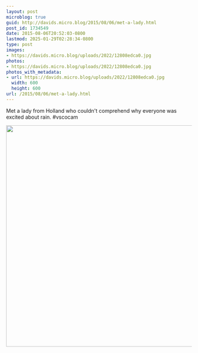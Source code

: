 ```yaml
---
layout: post
microblog: true
guid: http://davids.micro.blog/2015/08/06/met-a-lady.html
post_id: 1734549
date: 2015-08-06T20:52:03-0800
lastmod: 2025-01-29T02:28:34-0800
type: post
images:
- https://davids.micro.blog/uploads/2022/12808edca0.jpg
photos:
- https://davids.micro.blog/uploads/2022/12808edca0.jpg
photos_with_metadata:
- url: https://davids.micro.blog/uploads/2022/12808edca0.jpg
  width: 600
  height: 600
url: /2015/08/06/met-a-lady.html
---
```

Met a lady from Holland who couldn't comprehend why everyone was excited about rain. #vscocam

<img src="/uploads/2022/12808edca0.jpg" width="600" height="600" alt="">
